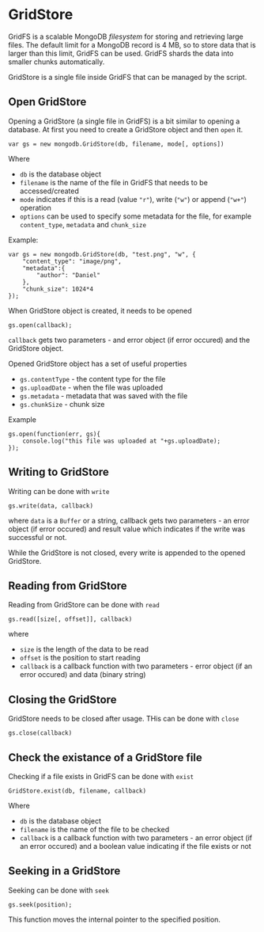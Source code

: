 GridStore
======

GridFS is a scalable MongoDB *filesystem* for storing and retrieving large files. The default limit for a MongoDB record is
4 MB, so to store data that is larger than this limit, GridFS can be used. GridFS shards the data into smaller chunks automatically.

GridStore is a single file inside GridFS that can be managed by the script.

## Open GridStore

Opening a GridStore (a single file in GridFS) is a bit similar to opening a database. At first you need to create a GridStore object and then `open` it. 

    var gs = new mongodb.GridStore(db, filename, mode[, options])

Where

  * `db` is the database object
  * `filename` is the name of the file in GridFS that needs to be accessed/created
  * `mode` indicates if this is a read (value `"r"`), write (`"w"`) or append (`"w+"`) operation
  * `options` can be used to specify some metadata for the file, for example `content_type`, `metadata` and `chunk_size`

Example:

    var gs = new mongodb.GridStore(db, "test.png", "w", {
        "content_type": "image/png",
        "metadata":{
            "author": "Daniel"
        },
        "chunk_size": 1024*4
    });

When GridStore object is created, it needs to be opened

    gs.open(callback);
    
`callback` gets two parameters - and error object (if error occured) and the GridStore object.

Opened GridStore object has a set of useful properties

  * `gs.contentType` - the content type for the file
  * `gs.uploadDate` - when the file was uploaded
  * `gs.metadata` - metadata that was saved with the file
  * `gs.chunkSize` - chunk size

Example

    gs.open(function(err, gs){
        console.log("this file was uploaded at "+gs.uploadDate);
    });

## Writing to GridStore

Writing can be done with `write`

    gs.write(data, callback)
    
where `data` is a `Buffer` or a string, callback gets two parameters - an error object (if error occured) and result value which indicates if the write was successful or not.

While the GridStore is not closed,  every write is appended to the opened GridStore.

## Reading from GridStore

Reading from GridStore can be done with `read`

    gs.read([size[, offset]], callback)
    
where

  * `size` is the length of the data to be read
  * `offset` is the position to start reading
  * `callback` is a callback function with two parameters - error object (if an error occured) and data (binary string)
  
## Closing the GridStore

GridStore needs to be closed after usage. THis can be done with `close`

    gs.close(callback)
    
## Check the existance of a GridStore file

Checking if a file exists in GridFS can be done with `exist`

    GridStore.exist(db, filename, callback)
    
Where

  * `db` is the database object
  * `filename` is the name of the file to be checked
  * `callback` is a callback function with two parameters - an error object (if an error occured) and a boolean value indicating if the file exists or not
  
## Seeking in a GridStore

Seeking can be done with `seek`

    gs.seek(position);

This function moves the internal pointer to the specified position.